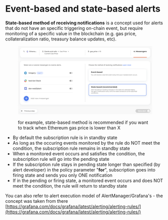 # Event-based and state-based alerts

**State-based method of receiving notifications** is a concept used for alerts that do not have an specific triggering on-chain event, but require monitoring of a specific value in the blockchain (e.g. gas price, collateralization ratio, treasury balance updates, etc).

<figure><img src="../.gitbook/assets/image (6).png" alt=""><figcaption><p>for example, state-based method is recommended if you want to track when Ethereum gas price is lower than X</p></figcaption></figure>

* By default the subscription rule is in standby state&#x20;
* As long as the occuring events monitored by the rule do NOT meet the condition, the subscription rule remains in standby state
* When a monitored event occurs and satisfies the condition, the subscription rule will go into the pending state
* If the subscription rule stays in pending state longer than specified (by alert developer) in the policy parameter "**for**", subscription goes into firing state and sends you only ONE notification
* If in the pending or firing state, a monitored event occurs and does NOT meet the condition, the rule will return to standby state

You can also refer to alert execution model of AlertManager/Grafana's - the concept was taken from there [https://grafana.com/docs/grafana/latest/alerting/alerting-rules/](https://grafana.com/docs/grafana/latest/alerting/alerting-rules/)
